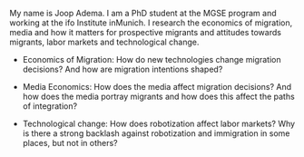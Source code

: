 ---
---
My name is Joop Adema. I am a PhD student at the MGSE program and working at the ifo Institute inMunich. I research the economics of migration, media and how it matters for prospective migrants and attitudes towards migrants, labor markets and technological change.

- Economics of Migration:
How do new technologies change migration decisions? And how are migration intentions shaped?

- Media Economics:
How does the media affect migration decisions? And how does the media portray migrants and how does this affect the paths of integration?

- Technological change: 
How does robotization affect labor markets? Why is there a strong backlash against robotization and immigration in some places, but not in others?
